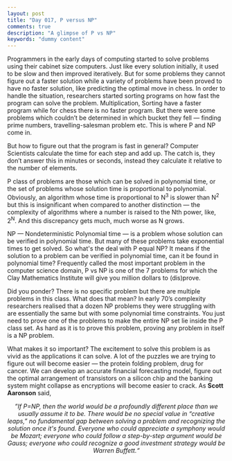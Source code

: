 ```yaml
---
layout: post
title: "Day 017, P versus NP"
comments: true
description: "A glimpse of P vs NP"
keywords: "dummy content"
---
```


Programmers in the early days of computing started to solve problems using their cabinet size computers. Just like every solution initially, it used to be slow and then improved iteratively. But for some problems they cannot figure out a faster solution while a variety of problems have been proved to have no faster solution, like predicting the optimal move in chess. In order to handle the situation, researchers started sorting programs on how fast the program can solve the problem. Multiplication, Sorting have a faster program while for chess there is no faster program. But there were some problems which couldn’t be determined in which bucket they fell &mdash; finding prime numbers, travelling-salesman problem etc. This is where P and NP come in.

But how to figure out that the program is fast in general? Computer Scientists calculate the time for each step and add up. The catch is, they don’t answer this in minutes or seconds, instead they calculate it relative to the number of elements. 

P class of problems are those which can be solved in polynomial time, or the set of problems whose solution time is proportional to polynomial. Obviously, an algorithm whose time is proportional to N<sup>3</sup> is slower than N<sup>2</sup> but this is insignificant when compared to another distinction &mdash; the complexity of algorithms where a number is raised to the Nth power, like, 2<sup>N</sup>. And this discrepancy gets much, much worse as N grows.

NP &mdash; Nondeterministic Polynomial time &mdash; is a problem whose solution can be verified in polynomial time. But many of these problems take exponential times to get solved. So what's the deal with P equal NP? It means if the solution to a problem can be verified in polynomial time, can it be found in polynomial time? Frequently called the most important problem in the computer science domain, P vs NP is one of the 7 problems for which the Clay Mathematics Institute will give you million dollars to (dis)prove.

Did you ponder? There is no specific problem but there are multiple problems in this class. What does that mean? In early 70’s complexity researchers realised that a dozen NP problems they were struggling with are essentially the same but with some polynomial time constraints. You just need to prove one of the problems to make the entire NP set lie inside the P class set. As hard as it is to prove this problem, proving any problem in itself is a NP problem.


What makes it so important? 
The excitement to solve this problem is as vivid as the applications it can solve. A lot of the puzzles we are trying to figure out will become easier &mdash; the protein folding problem, drug for cancer. We can develop an accurate financial forecasting model,  figure out the optimal arrangement of transistors on a silicon chip and the banking system might collapse as encryptions will become easier to crack.  As **Scott Aaronson** said,

*<center>”If P=NP, then the world would be a profoundly different place than we usually assume it to be. There would be no special value in “creative leaps,” no fundamental gap between solving a problem and recognizing the solution once it's found. Everyone who could appreciate a symphony would be Mozart; everyone who could follow a step-by-step argument would be Gauss; everyone who could recognize a good investment strategy would be Warren Buffett.“</center>* 

